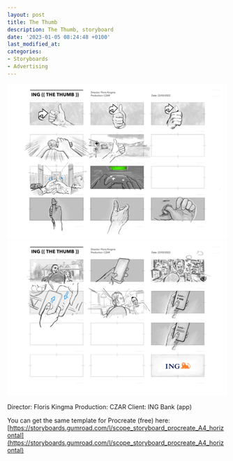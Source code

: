 ```yaml
---
layout: post
title: The Thumb
description: The Thumb, storyboard
date: '2023-01-05 08:24:48 +0100'
last_modified_at:
categories:
- Storyboards
- Advertising
---
```


![ING, The Thumb, storyboard page 01](/images/ING_Storyboard_page_01.png)
![ING, The Thumb, storyboard page 02](/images/ING_Storyboard_page_02.png)



Director: Floris Kingma
Production: CZAR
Client: ING Bank (app)

You can get the same template for Procreate (free) here: [https://storyboards.gumroad.com/l/scope_storyboard_procreate_A4_horizontal](https://storyboards.gumroad.com/l/scope_storyboard_procreate_A4_horizontal)